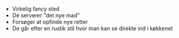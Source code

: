 * Virkelig fancy sted
* De serverer "det nye mad"
* Forsøger at opfinde nye retter
* De går efter en rustik stil hvor man kan se direkte ind i køkkenet
